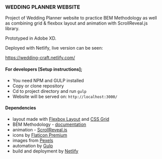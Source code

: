### WEDDING PLANNER WEBSITE

Project of Wedding Planner website to practice BEM Methodology as well as combining grid & flexbox layout and animation with ScrollReveal.js library.

Prototyped in Adobe XD.

Deployed with Netlify, live version can be seen:

https://wedding-craft.netlify.com/

#### For developers [Setup instructions];
* You need NPM and GULP installed
* Copy or clone repository
* Cd to project directory and run `gulp`
* Website will be served on: `http://localhost:3000/`


#### Dependencies
* layout made with [Flexbox Layout](https://css-tricks.com/snippets/css/a-guide-to-flexbox/) and [CSS Grid](https://css-tricks.com/snippets/css/complete-guide-grid/)
* BEM Methodology - [documentation](https://en.bem.info/)
* animation - [ScrollReveal.js](https://scrollrevealjs.org/)
* icons by [Flaticon Premium](https://www.flaticon.com/)
* images from [Pexels](https://www.pexels.com/)
* automation by [Gulp](https://gulpjs.com/)
* build and deployment by [Netlify](https://www.netlify.com/)